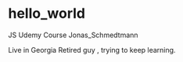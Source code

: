 # hello_world
JS Udemy Course Jonas_Schmedtmann

Live in Georgia
Retired guy , trying to keep learning.
